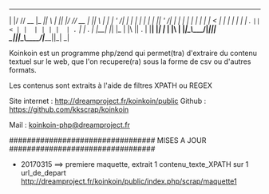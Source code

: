   _  __ ____  _____  _   _  _  _  ____  _____  _   _
 | |/ // __ \|_   _|| \ | || |/ // __ \|_   _|| \ | |
 | ' /| |  | | | |  |  \| || ' /| |  | | | |  |  \| |
 |  < | |  | | | |  | . ` ||  < | |  | | | |  | . ` |
 | . \| |__| |_| |_ | |\  || . \| |__| |_| |_ | |\  |
 |_|\_\\____/|_____||_| \_||_|\_\\____/|_____||_| \_|   
   

Koinkoin est un programme php/zend qui permet(tra) d'extraire du contenu textuel sur le web,
que l'on recupere(ra) sous la forme de csv ou d'autres formats.

Les contenus sont extraits à l'aide de filtres XPATH ou REGEX

Site internet   : http://dreamproject.fr/koinkoin/public
Github          : https://github.com/kkscrap/koinkoin

Mail            : koinkoin-php@dreamproject.fr

#################################
MISES A JOUR
#################################

- 20170315 ==> premiere maquette, extrait 1 contenu_texte_XPATH sur 1 url_de_depart
http://dreamproject.fr/koinkoin/public/index.php/scrap/maquette1
